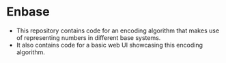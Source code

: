 # Enbase
- This repository contains code for an encoding algorithm that makes use of representing numbers in different base systems.
- It also contains code for a basic web UI showcasing this encoding algorithm.
